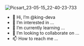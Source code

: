 ![Picsart_23-05-15_22-40-23-733](https://github.com/king-deva/king-deva/assets/136669464/2f08509a-9f9f-48f2-8754-655836a4c916)
- 👋 Hi, I’m @king-deva
- 👀 I’m interested in ...
- 🌱 I’m currently learning ...
- 💞️ I’m looking to collaborate on ...
- 📫 How to reach me ...

<!---
king-deva/king-deva is a ✨ special ✨ repository because its `README.md` (this file) appears on your GitHub profile.
You can click the Preview link to take a look at your changes.
--->
